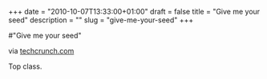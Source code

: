 +++
date = "2010-10-07T13:33:00+01:00"
draft = false
title = "Give me your seed"
description = ""
slug = "give-me-your-seed"
+++

#"Give me your seed"


 <div class="posterous_bookmarklet_entry">
 <object name="STautoID1" data="http://www.youtube.com/v/AcuxcUI3zsg&amp;rel=1&amp;fs=1&amp;showsearch=0&amp;showinfo=1&amp;iv_load_policy=1?enablejsapi=1&amp;playerapiid=STautoID1" class="STvideoPlayer" type="application/x-shockwave-flash" height="412" width="500" style=""><param name="allowfullscreen" value="true" /><param name="wmode" value="opaque" /><param name="allowScriptAccess" value="always" /></object>

<div class="posterous_quote_citation">via <a href="http://techcrunch.com/2010/10/07/jamie-walters/">techcrunch.com</a></div>
 <p>Top class.</p></div>
 